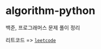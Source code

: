 # algorithm-python
백준, 프로그래머스 문제 풀이 정리


리트코드 => [`leetcode`](https://github.com/gonixxxx/LeetCode) 
